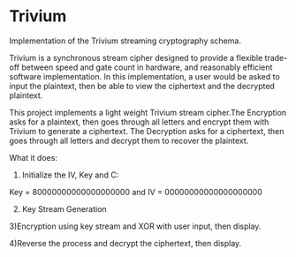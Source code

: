 # Trivium
Implementation of the Trivium streaming cryptography schema.

Trivium is a synchronous stream cipher designed to provide a flexible trade-off between speed and gate count in hardware, and reasonably efficient software implementation. In this implementation, a user would be asked to input the plaintext, then be able to view the ciphertext and the decrypted plaintext.

This project implements a light weight Trivium stream cipher.The Encryption asks for a plaintext, then goes through all letters and encrypt them with Trivium to generate a ciphertext. The Decryption asks for a ciphertext, then goes through all letters and decrypt them to recover the plaintext.

What it does:

1) Initialize the IV, Key and C:

Key = 80000000000000000000 and IV = 00000000000000000000

2) Key Stream Generation

3)Encryption using key stream and XOR with user input, then display.

4)Reverse the process and decrypt the ciphertext, then display.


